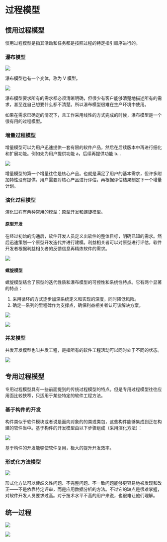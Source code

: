 # 过程模型
## 惯用过程模型
惯用过程模型是指其活动和任务都是按照过程的特定指引顺序进行的。

### 瀑布模型
![](img/4-1.png)

瀑布模型也有一个变体，称为 V 模型。

![](img/4-2.png)

瀑布模型要求所有的需求都必须清晰明确，但很少有客户能够清楚地描述所有的需求，甚至连自己想要什么都不清楚。所以瀑布模型很难在生产环境中使用。

如果在需求已确定的情况下，且工作采用线性的方式完成的时候，瀑布模型是一个很有用的过程模型。

### 增量过程模型
增量模型可以为用户迅速提供一套有限的软件产品，然后在后续版本中再进行细化和扩展功能。例如先为用户提供功能 a，后续再提供功能 b...

![](img/4-3.png)

增量模型的第一个增量往往是核心产品。也就是满足了用户的基本需求，但许多附加特性没有提供。用户需要对核心产品进行评估，再根据评估结果制定下一个增量计划。

### 演化过程模型
演化过程有两种常用的模型：原型开发和螺旋模型。
#### 原型开发
在经过初始的沟通后，软件开发人员定义出软件的整体目标，明确已知的需求。然后迅速策划一个原型开发迭代并进行建模。利益相关者可以对原型进行评估，软件开发者根据利益相关者的反馈信息再精炼软件的需求。

![](img/4-4.png)

#### 螺旋模型
螺旋模型结合了原型的迭代性质和瀑布模型的可控性和系统性特点。它有两个显著的特点：
1. 采用循环的方式逐步加深系统定义和实现的深度，同时降低风险。
2. 确定一系列的里程碑作为支撑点，确保利益相关者认可该解决方案。

![](img/4-5.png)

![](img/4-6.png)

### 并发模型
并发开发模型也叫并发工程，是指所有的软件工程活动可以同时处于不同的状态。

![](img/4-7.png)

## 专用过程模型
专用过程模型具有一些前面提到的传统过程模型的特点。但是专用过程模型往往应用面比较狭窄，只适用于某些特定的软件工程方法。

### 基于构件的开发
构件类似于软件模块或者说是面向对象的的类或类包，这些构件能够集成到正在构建的软件当中。基于构件的开发模型由以下步骤组成（采用演化方法）：

![](img/4-8.png)

基于构件的开发能够使软件复用，极大的提升开发效率。

### 形式化方法模型
![](img/4-9.png)

形式化方法可以使歧义性问题、不完整问题、不一致问题能够更容易地被发现和改正——不是依靠特定评审，而是应用数据分析的方法。不过它的缺点是很难掌握，对软件开发人员要求过高。对于技术水平不高的用户来说，也很难让他们理解。

## 统一过程
![](img/4-10.png)

![](img/4-11.png)